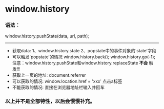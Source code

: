 # window.history

### 语法：
  window.history.pushState(data, url, path);

---

- 获取data:
  1、window.history.state
  2、popstate中的事件对象的'state'字段
- 可以触发'popstate'的情况
  window.history.back();
  window.history.go(-1);
  注意：window.history.pushState和window.history.replaceState **不会** 触发!!!
- 获取上一页的地址:
  document.referrer
- 可以获取的情况:
    window.location.href = 'xxx'
    点击a标签
- 不能获取的情况:
    直接在浏览器地址栏输入并回车

### 以上并不是全部特性，以后会慢慢补充。